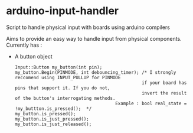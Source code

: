 # arduino-input-handler
Script to handle physical input with boards using arduino compilers

Aims to provide an easy way to handle input from physical components.
Currently has :
- A button object
  ```
  Input::Button my_button(int pin);
  my_button.Begin(PINMODE, int debouncing_timer); /* I strongly reccomend using INPUT_PULLUP for PINMODE
                                                  if your board has pins that support it. If you do not,
                                                  invert the result of the button's interrogating methods.
                                        Example : bool real_state = !my_buttton.is_pressed();  */
  my_button.is_pressed();
  my_button.is_just_pressed();
  my_button.is_just_released();
  ```
